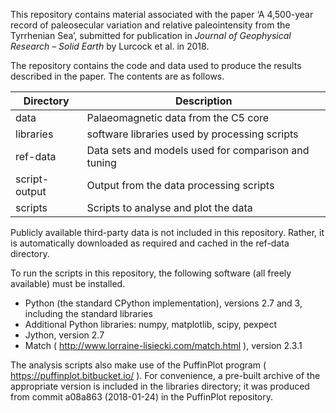 This repository contains material associated with the paper ‘A
4,500-year record of paleosecular variation and relative paleointensity
from the Tyrrhenian Sea’, submitted for publication in *Journal of
Geophysical Research – Solid Earth* by Lurcock et al. in 2018.

The repository contains the code and data used to produce the results
described in the paper. The contents are as follows.

Directory | Description
----------|-------------------------------------
data      | Palaeomagnetic data from the C5 core
libraries | software libraries used by processing scripts
ref-data  | Data sets and models used for comparison and tuning
script-output | Output from the data processing scripts
scripts | Scripts to analyse and plot the data

Publicly available third-party data is not included in this repository.
Rather, it is automatically downloaded as required and cached in the
ref-data directory.

To run the scripts in this repository, the following software (all
freely available) must be installed.

* Python (the standard CPython implementation), versions 2.7 and 3,
  including the standard libraries
* Additional Python libraries: numpy, matplotlib, scipy, pexpect
* Jython, version 2.7
* Match ( http://www.lorraine-lisiecki.com/match.html ), version 2.3.1

The analysis scripts also make use of the PuffinPlot program (
https://puffinplot.bitbucket.io/ ). For convenience, a pre-built archive
of the appropriate version is included in the libraries directory; it
was produced from commit a08a863 (2018-01-24) in the PuffinPlot
repository.

